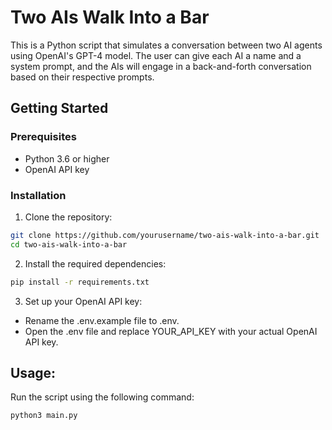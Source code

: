 # Two AIs Walk Into a Bar

This is a Python script that simulates a conversation between two AI agents using OpenAI's GPT-4 model. The user can give each AI a name and a system prompt, and the AIs will engage in a back-and-forth conversation based on their respective prompts.

## Getting Started

### Prerequisites

- Python 3.6 or higher
- OpenAI API key

### Installation

1. Clone the repository:

```bash
git clone https://github.com/yourusername/two-ais-walk-into-a-bar.git
cd two-ais-walk-into-a-bar  
```

2. Install the required dependencies:
```bash
pip install -r requirements.txt
```

3. Set up your OpenAI API key:
- Rename the .env.example file to .env.
- Open the .env file and replace YOUR_API_KEY with your actual OpenAI API key.

## Usage:
Run the script using the following command:
```bash
python3 main.py
```